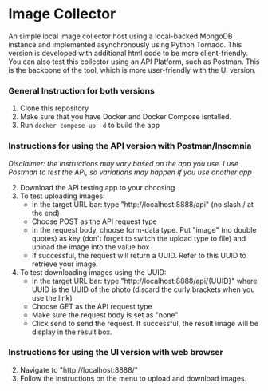 # Image Collector

An simple local image collector host using a local-backed MongoDB instance and implemented asynchronously using Python Tornado. This version is developed with additional html code to be more client-friendly. You can also test this collector using an API Platform, such as Postman. This is the backbone of the tool, which is more user-friendly with the UI version. 

### General Instruction for both versions

1. Clone this repository
2. Make sure that you have Docker and Docker Compose isntalled. 
3. Run `docker compose up -d` to build the app

### Instructions for using the API version with Postman/Insomnia
*Disclaimer: the instructions may vary based on the app you use. I use Postman to test the API, so variations may happen if you use another app*

2. Download the API testing app to your choosing
3. To test uploading images:
    - In the target URL bar: type "http://localhost:8888/api" (no slash / at the end)
    - Choose POST as the API request type
    - In the request body, choose form-data type. Put "image" (no double quotes) as key (don't forget to switch the upload type to file) and upload the image into the value box
    - If successful, the request will return a UUID. Refer to this UUID to retrieve your image.
4. To test downloading images using the UUID:
    - In the target URL bar: type "http://localhost:8888/api/{UUID}" where UUID is the UUID of the photo (discard the curly brackets when you use the link)
    - Choose GET as the API request type
    - Make sure the request body is set as "none"
    - Click send to send the request. If successful, the result image will be display in the result box.

### Instructions for using the UI version with web browser
2. Navigate to "http://localhost:8888/"
3. Follow the instructions on the menu to upload and download images. 
